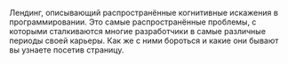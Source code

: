 Лендинг, описывающий распространённые когнитивные искажения в программировании. Это самые распространённые проблемы, с которыми сталкиваются многие разработчики в самые различные периоды своей карьеры. Как же с ними бороться и какие они бывают вы узнаете посетив страницу.